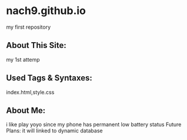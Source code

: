 # nach9.github.io
my first repository
## About This Site: 
my 1st attemp
## Used Tags & Syntaxes: 
index.html,style.css
## About Me: 
i like play yoyo since my phone has permanent low battery status
Future Plans:
it will linked to dynamic database
